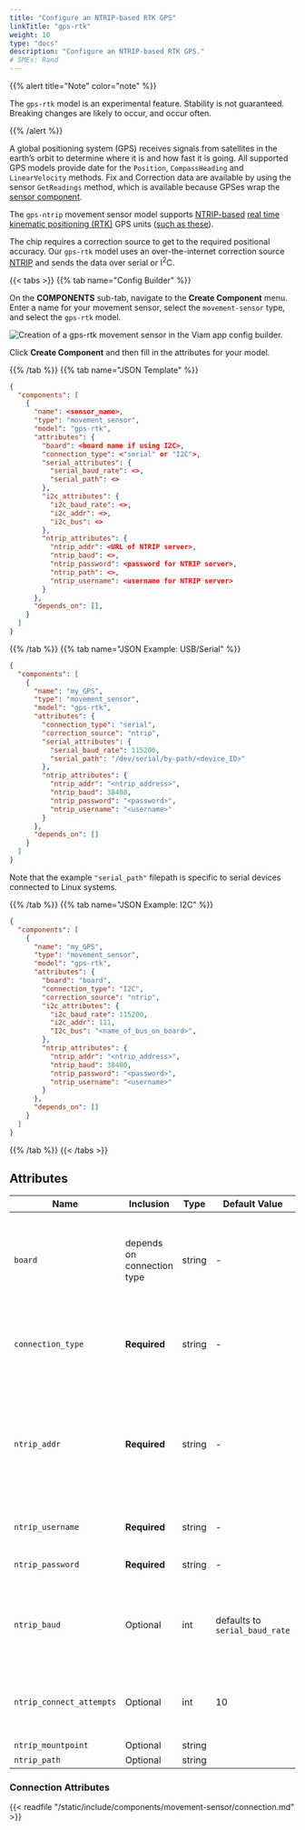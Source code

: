 ```yaml
---
title: "Configure an NTRIP-based RTK GPS"
linkTitle: "gps-rtk"
weight: 10
type: "docs"
description: "Configure an NTRIP-based RTK GPS."
# SMEs: Rand
---
```


{{% alert title="Note" color="note" %}}

The `gps-rtk` model is an experimental feature.
Stability is not guaranteed.
Breaking changes are likely to occur, and occur often.

{{% /alert %}}

A global positioning system (GPS) receives signals from satellites in the earth’s orbit to determine where it is and how fast it is going.
All supported GPS models provide date for the `Position`, `CompassHeading` and `LinearVelocity` methods.
Fix and Correction data are available by using the sensor `GetReadings` method, which is available because GPSes wrap the [sensor component](../../sensor/).

The `gps-ntrip` movement sensor model supports [NTRIP-based](https://en.wikipedia.org/wiki/Networked_Transport_of_RTCM_via_Internet_Protocol) [real time kinematic positioning (RTK)](https://en.wikipedia.org/wiki/Real-time_kinematic_positioning) GPS units ([such as these](https://www.sparkfun.com/rtk)).

The chip requires a correction source to get to the required positional accuracy.
Our `gps-rtk` model uses an over-the-internet correction source [NTRIP](https://en.wikipedia.org/wiki/Networked_Transport_of_RTCM_via_Internet_Protocol) and sends the data over serial or I<sup>2</sup>C.

{{< tabs >}}
{{% tab name="Config Builder" %}}

On the **COMPONENTS** sub-tab, navigate to the **Create Component** menu.
Enter a name for your movement sensor, select the `movement-sensor` type, and select the `gps-rtk` model.

![Creation of a `gps-rtk` movement sensor in the Viam app config builder.](../../img/gps-rtk-builder.png)

Click **Create Component** and then fill in the attributes for your model.

{{% /tab %}}
{{% tab name="JSON Template" %}}

```json {class="line-numbers linkable-line-numbers"}
{
  "components": [
    {
      "name": <sensor_name>,
      "type": "movement_sensor",
      "model": "gps-rtk",
      "attributes": {
        "board": <board name if using I2C>,
        "connection_type": <"serial" or "I2C">,
        "serial_attributes": {
          "serial_baud_rate": <>,
          "serial_path": <>
        },
        "i2c_attributes": {
          "i2c_baud_rate": <>,
          "i2c_addr": <>,
          "i2c_bus": <>
        },
        "ntrip_attributes": {
          "ntrip_addr": <URL of NTRIP server>,
          "ntrip_baud": <>,
          "ntrip_password": <password for NTRIP server>,
          "ntrip_path": <>,
          "ntrip_username": <username for NTRIP server>
        }
      },
      "depends_on": [],
    }
  ]
}
```

{{% /tab %}}
{{% tab name="JSON Example: USB/Serial" %}}

```json {class="line-numbers linkable-line-numbers"}
{
  "components": [
    {
      "name": "my_GPS",
      "type": "movement_sensor",
      "model": "gps-rtk",
      "attributes": {
        "connection_type": "serial",
        "correction_source": "ntrip",
        "serial_attributes": {
          "serial_baud_rate": 115200,
          "serial_path": "/dev/serial/by-path/<device_ID>"
        },
        "ntrip_attributes": {
          "ntrip_addr": "<ntrip_address>",
          "ntrip_baud": 38400,
          "ntrip_password": "<password>",
          "ntrip_username": "<username>"
        }
      },
      "depends_on": []
    }
  ]
}
```

Note that the example `"serial_path"` filepath is specific to serial devices connected to Linux systems.

{{% /tab %}}
{{% tab name="JSON Example: I2C" %}}

```json {class="line-numbers linkable-line-numbers"}
{
  "components": [
    {
      "name": "my_GPS",
      "type": "movement_sensor",
      "model": "gps-rtk",
      "attributes": {
        "board": "board",
        "connection_type": "I2C",
        "correction_source": "ntrip",
        "i2c_attributes": {
          "i2c_baud_rate": 115200,
          "i2c_addr": 111,
          "I2c_bus": "<name_of_bus_on_board>",
        },
        "ntrip_attributes": {
          "ntrip_addr": "<ntrip_address>",
          "ntrip_baud": 38400,
          "ntrip_password": "<password>",
          "ntrip_username": "<username>"
        }
      },
      "depends_on": []
    }
  ]
}
```

{{% /tab %}}
{{< /tabs >}}

## Attributes

Name | Inclusion | Type | Default Value | Description
---- | --------- | ---- | ------------- | ----------
`board` | depends on connection type | string | - | Required for NMEA over I<sup>2</sup>C; the board connected to the chip. Not required for serial communication.
`connection_type` | **Required** | string | - | `"I2C"` or `"serial"`, respectively. See [connection configuration info](#connection-attributes).
`ntrip_addr` | **Required** | string | - | The URL of the NTRIP server from which you get correction data. Connects to a base station (maintained by a third party) for RTK corrections
`ntrip_username` | **Required** | string | - | Username for the NTRIP server
`ntrip_password` | **Required** | string | - | Password for the NTRIP server
`ntrip_baud` | Optional | int | defaults to `serial_baud_rate`  | Only necessary if you want NTRIP baud rate to be different from serial baud rate.
`ntrip_connect_attempts` | Optional | int | 10 | How many times to attempt connection before timing out
`ntrip_mountpoint` | Optional | string | |
`ntrip_path` | Optional | string | |

### Connection Attributes

{{< readfile "/static/include/components/movement-sensor/connection.md" >}}

